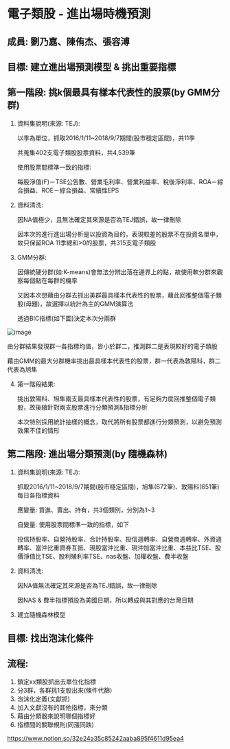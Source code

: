 #  電子類股 - 進出場時機預測

## 成員: 劉乃嘉、陳侑杰、張容溥

## 目標: 建立進出場預測模型 & 挑出重要指標


## 第一階段: 挑k個最具有樣本代表性的股票(by GMM分群)

1. 資料集說明(來源: TEJ): 

   以季為單位，抓取2016/1/11~2018/9/7期間(股市穩定區間)，共11季

   共蒐集402支電子類股股票資料，共4,539筆
   
   使用股票間標準一致的指標:
   
   每股淨值(F)－TSE公告數、營業毛利率、營業利益率、稅後淨利率、ROA－綜合損益、ROE－綜合損益、常續性EPS


2. 資料清洗:
   
   因NA值極少，且無法確定其來源是否為TEJ錯誤，故一律刪除

   因本次的進行進出場分析是以投資為目的，表現較差的股票不在投資名單中，故只保留ROA 11季總和>0的股票，共315支電子類股
   

3. GMM分群:

   因傳統硬分群(如:K-means)會無法分辨出落在邊界上的點，故使用軟分群來觀察每個點在每群的機率

   又因本次想藉由分群去抓出美群最具樣本代表性的股票，藉此回推整個電子類股(母題)，故選擇以統計為主的GMM演算法

   透過BIC指標(如下圖)決定本次分兩群
   
![image](https://user-images.githubusercontent.com/79561258/122143353-e69cb780-ce83-11eb-9cd8-807061c5bc6b.png)

   由分群結果發現群一各指標均值，皆小於群二，推測群二是表現較好的電子類股
   
   藉由GMM的最大分群機率挑出最具樣本代表性的股票，群一代表為敦陽科，群二代表為旭隼
   
4. 第一階段結果:
   
   挑出敦陽科、旭隼兩支最具樣本代表性的股票，有足夠力度回推整個電子類股，故後續針對兩支股票進行分類預測&指標分析
   
   本次特別採用統計抽樣的概念，取代將所有股票都進行分類預測，以避免預測效果不佳的情形

## 第二階段: 進出場分類預測(by 隨機森林)

1. 資料集說明(來源: TEJ): 

   抓取2016/1/11~2018/9/7期間(股市穩定區間)，旭隼(672筆)、敦陽科(651筆)每日各指標資料
   
   應變量: 買進、賣出、持有，共3個類別，分別為1~3
   
   自變量: 使用股票間標準一致的指標，如下
   
   投信持股率、自營持股率、合計持股率、投信週轉率、自營商週轉率、外資週轉率、當沖比重資券互抵、現股當沖比重、現沖加當沖比重、本益比TSE、股價淨值比TSE、股利殖利率TSE、nas收盤、加權收盤、費半收盤

2. 資料清洗:
   
   因NA值無法確定其來源是否為TEJ錯誤，故一律刪除

   因NAS & 費半指標預設為美國日期，所以轉成與其對應的台灣日期
   
3. 建立隨機森林模型





## 

## 目標: 找出泡沫化條件

## 流程:

1. 鎖定xx類股抓出去單位化指標
2. 分3群，各群挑1支股出來(條件代篩)
3. 泡沫化定義(文獻抓)
4. 加入文獻沒有的其他指標，來分類
5. 藉由分類器來說明哪個指標好
6. 指標間的關聯規則(同漲同跌)

https://www.notion.so/32e24a35c85242aaba895f4611d95ea4

